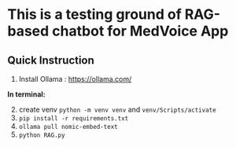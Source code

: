 # This is a testing ground of RAG-based chatbot for MedVoice App

## Quick Instruction
1. Install Ollama : https://ollama.com/

**In terminal:**

2. create venv `python -m venv venv` and `venv/Scripts/activate`
3. `pip install -r requirements.txt`
4. `ollama pull nomic-embed-text`
5. `python RAG.py`